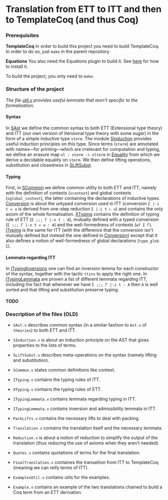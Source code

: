 # Translation from ETT to ITT and then to TemplateCoq (and thus Coq)

### Prerequisites

**TemplateCoq**
In order to build this project you need to build TemplateCoq. In order to do so, just `make` in the parent repository.

**Equations**
You also need the Equations plugin to build it. See [here](http://mattam82.github.io/Coq-Equations/) for how to install it.


To build the project, you only need to `make`.


### Structure of the project

*The file [util.v](https://github.com/TheoWinterhalter/template-coq/blob/reflection/Translation/util.v)
provides useful lemmata that aren't specific to the formalisation.*

#### Syntax

In [SAst](https://github.com/TheoWinterhalter/template-coq/blob/reflection/Translation/SAst.v)
we define the common syntax to both ETT (Extensional type theory) and ITT (our own version of Itensional
type theory with some sugar) in the form of a simple inductive type `sterm`.
The module [SInduction](https://github.com/TheoWinterhalter/template-coq/blob/reflection/Translation/SInduction.v)
provides useful induction principles on this type. Since terms (`sterm`) are annotated with names—for
printing—which are irrelevant for computation and typing, we define an erasure map `nl : sterm -> nlterm`
in [Equality](https://github.com/TheoWinterhalter/template-coq/blob/reflection/Translation/Equality.v)
from which we derive a decidable equality on `sterm`.
We then define lifting operations, substitution and closedness in 
[SLiftSubst](https://github.com/TheoWinterhalter/template-coq/blob/reflection/Translation/SLiftSubst.v).

#### Typing

First, in [SCommon](https://github.com/TheoWinterhalter/template-coq/blob/reflection/Translation/SCommon.v)
we define common utility to both ETT and ITT, namely with the definition of contexts (`scontext`) and global
contexts (`sglobal_context`), the latter containing the declarations of inductive types.
[Conversion](https://github.com/TheoWinterhalter/template-coq/blob/reflection/Translation/Conversion.v)
is about the untyped conversion used in ITT (conversion `Σ |-i t = u` is derived from one-step reduction
`Σ |-i t ▷ u`) and contains the only axiom of the whole formalisation.
[XTyping](https://github.com/TheoWinterhalter/template-coq/blob/reflection/Translation/XTyping.v)
contains the definition of typing rule of ETT (`Σ ;;; Γ |-x t : A`), mutually defined with a typed
conversion (`Σ ;;; Γ |-x t = u : A`) and the well-formedness of contexts (`wf Σ Γ`).
[ITyping](https://github.com/TheoWinterhalter/template-coq/blob/reflection/Translation/ITyping.v)
is the same for ITT (with the difference that the conversion isn't mutually defined but instead the
one defined in [Conversion](https://github.com/TheoWinterhalter/template-coq/blob/reflection/Translation/Conversion.v))
except that it also defines a notion of well-formedness of global declarations (`type_glob Σ`).

#### Lemmata regarding ITT

In [ITypingInversions](https://github.com/TheoWinterhalter/template-coq/blob/reflection/Translation/ITypingInversions.v)
one can find an inversion lemma for each constructor of the syntax, together with the tactic `ttinv`
to apply the right one.
In [ITypingLemmata](https://github.com/TheoWinterhalter/template-coq/blob/reflection/Translation/ITypingLemmata.v)
are proven a list of different lemmata regarding ITT, including the fact that whenever we have
`Σ ;;; Γ |-i t : A` then `A` is well sorted and that lifting and substitution preserve typing.

#### TODO

### Description of the files (**OLD**)

- `SAst.v` describes common syntax (in a similar fashion to `Ast.v` of
   `theories`) to both ETT and ITT.
- `SInduction.v` is about an induction principle on the AST that gives
  properties to the lists of terms.
- `SLiftSubst.v` describes meta-operations on the syntax (namely lifting and substitution).
- `SCommon.v` states common definitions like context.

- `ITyping.v` contains the typing rules of ITT.
- `XTyping.v` contains the typing rules of ETT.

- `ITypingLemmata.v` contains lemmata regarding typing in ITT.
- `ITypingLemmata.v` contains inversion and admissibility lemmata in ITT.
- `PackLifts.v` contains the necessary lifts to deal with packing.

- `Translation.v` contains the translation itself and the necessary
  lemmata.
- `Reduction.v` is about a notion of reduction to simplify the output
  of the translation (thus reducing the use of axioms when they aren't
  needed).
- `Quotes.v` contains quotations of terms for the final translation.
- `FinalTranslation.v` containes the transaltion from ITT to
  TemplateCoq (meaning we can reify terms of ITT).
- `ExamplesUtil.v` contains utils for the examples.
- `Example.v` contains an example of the two translations chained to
  build a Coq term from an ETT derivation.
